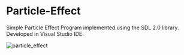 # Particle-Effect
Simple Particle Effect Program implemented using the SDL 2.0 library.
Developed in Visual Studio IDE.

![particle_effect](https://user-images.githubusercontent.com/53728084/83910428-c04c2400-a727-11ea-9727-dc7991862af2.png)
